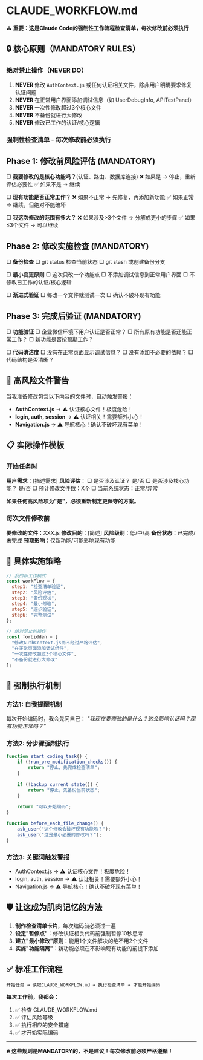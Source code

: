 # CLAUDE_WORKFLOW.md

**⚠️ 重要：这是Claude Code的强制性工作流程检查清单，每次修改前必须执行**

## 🔒 核心原则（MANDATORY RULES）

### 绝对禁止操作（NEVER DO）

1. **NEVER** 修改 `AuthContext.js` 或任何认证相关文件，除非用户明确要求修复认证问题
2. **NEVER** 在正常用户界面添加调试信息（如 UserDebugInfo, APITestPanel）
3. **NEVER** 一次性修改超过3个核心文件
4. **NEVER** 不备份就进行大修改
5. **NEVER** 修改已工作的认证/核心逻辑

### 强制性检查清单 - 每次修改前必须执行

## Phase 1: 修改前风险评估 (MANDATORY)

□ **我要修改的是核心功能吗？**(认证、路由、数据库连接)
  ❌ 如果是 → 停止，重新评估必要性
  ✅ 如果不是 → 继续

□ **现有功能是否正常工作？**
  ❌ 如果不正常 → 先修复，再添加新功能
  ✅ 如果正常 → 继续，但绝对不能破坏

□ **我这次修改的范围有多大？**
  ❌ 如果涉及>3个文件 → 分解成更小的步骤
  ✅ 如果≤3个文件 → 可以继续

## Phase 2: 修改实施检查 (MANDATORY)

□ **备份检查**
  □ git status 检查当前状态
  □ git stash 或创建备份分支

□ **最小变更原则**
  □ 这次只改一个功能点
  □ 不添加调试信息到正常用户界面
  □ 不修改已工作的认证/核心逻辑

□ **渐进式验证**
  □ 每改一个文件就测试一次
  □ 确认不破坏现有功能

## Phase 3: 完成后验证 (MANDATORY)

□ **功能验证**
  □ 企业微信环境下用户认证是否正常？
  □ 所有原有功能是否还能正常工作？
  □ 新功能是否按预期工作？

□ **代码清洁度**
  □ 没有在正常页面显示调试信息？
  □ 没有添加不必要的依赖？
  □ 代码结构是否清晰？

## 🚨 高风险文件警告

当我准备修改包含以下内容的文件时，自动触发警报：
- **AuthContext.js** → ⚠️ 认证核心文件！极度危险！
- **login, auth, session** → ⚠️ 认证相关！需要额外小心！
- **Navigation.js** → ⚠️ 导航核心！确认不破坏现有菜单！

## 📋 实际操作模板

### 开始任务时

**用户需求**：[描述需求]
**风险评估**：
□ 是否涉及认证？ 是/否
□ 是否涉及核心功能？ 是/否
□ 预计修改文件数：X个
□ 当前系统状态：正常/异常

**如果任何高风险项为"是"，必须重新制定更保守的方案。**

### 每次文件修改前

**要修改的文件**：XXX.js
**修改目的**：[简述]
**风险级别**：低/中/高
**备份状态**：已完成/未完成
**预期影响**：仅新功能/可能影响现有功能

## 🔄 具体实施策略

```javascript
// 我的新工作模式
const workFlow = {
  step1: "检查清单验证",
  step2: "风险评估", 
  step3: "备份现状",
  step4: "最小修改",
  step5: "逐步验证",
  step6: "完整测试"
};

// 绝对禁止的操作
const forbidden = [
  "修改AuthContext.js而不经过严格评估",
  "在正常页面添加调试组件",
  "一次性修改超过3个核心文件",
  "不备份就进行大修改"
];
```

## 🎯 强制执行机制

### 方法1: 自我提醒机制

每次开始编码时，我会先问自己：
*"我现在要修改的是什么？这会影响认证吗？现有功能正常吗？"*

### 方法2: 分步骤强制执行

```javascript
function start_coding_task() {
    if (!run_pre_modification_checks()) {
        return "停止，先完成检查清单";
    }
    
    if (!backup_current_state()) {
        return "停止，先备份当前状态";
    }
    
    return "可以开始编码";
}

function before_each_file_change() {
    ask_user("这个修改会破坏现有功能吗？");
    ask_user("这是最小必要的修改吗？");
}
```

### 方法3: 关键词触发警报

- AuthContext.js → ⚠️ 认证核心文件！极度危险！
- login, auth, session → ⚠️ 认证相关！需要额外小心！
- Navigation.js → ⚠️ 导航核心！确认不破坏现有菜单！

## 🛡️ 让这成为肌肉记忆的方法

1. **制作检查清单卡片**，每次编码前必须过一遍
2. **设定"暂停点"**：修改认证相关代码前强制暂停10秒思考
3. **建立"最小修改"原则**：能用1个文件解决的绝不用2个文件
4. **实施"功能隔离"**：新功能必须在不影响现有功能的前提下添加

## ✅ 标准工作流程

```
开始任务 → 读取CLAUDE_WORKFLOW.md → 执行检查清单 → 才能开始编码
```

**每次工作前，我都会：**

1. ✅ 检查 CLAUDE_WORKFLOW.md
2. ✅ 评估风险等级
3. ✅ 执行相应的安全措施  
4. ✅ 才开始实际编码

---

**🔥 这些规则是MANDATORY的，不是建议！每次修改前必须严格遵循！**